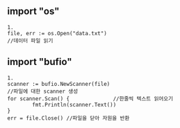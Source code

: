 ## import "os"   
```
1.
file, err := os.Open("data.txt")
//데이터 파일 읽기
```
## import "bufio"  
```
1.
scanner := bufio.NewScanner(file)
//파일에 대한 scanner 생성 
for scanner.Scan() {              //한줄씩 텍스트 읽어오기
		fmt.Println(scanner.Text())
}
err = file.Close() //파일을 닫아 자원을 반환
```

